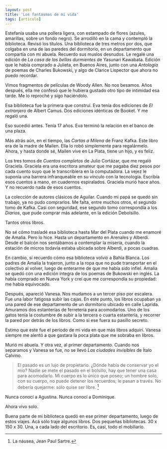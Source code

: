 ```yaml
---
layout: post
title: 'Los fantasmas de mi vida'
tags: [articulo]
---
```


Estefanía usaba una pollera ligera, con estampado de flores (azules, amarillas, sobre un fondo negro). Se arrodilló en la cama y contempló la biblioteca. Revisó los títulos. Una biblioteca de tres metros por dos, que colgaba en una de las paredes del dormitorio, en un departamento que compartía con mi abuela. Recuerdo sus muslos desnudos. Le regalé una edición de _La casa de las bellas durmientes_ de Yasunari Kawabata. Edición que le había comprado a Julieta, en Buenos Aires, junto con una _Antología_ de poemas de Charles Bukowski, y algo de Clarice Lispector que ahora no puedo recordar.

Vimos fragmentos de películas de Woody Allen. No nos besamos. Años después, ella me confesó que le hubiera gustado otro tipo de intimidad esa tarde. Me lo reproché y sigo haciéndolo.

Esa biblioteca fue la primera que construí. Eva tenía dos ediciones de _El extranjero_ de Albert Camus. Dos ediciones idénticas de Booket. Y me regaló una.

Eso sucedió antes. Tenía 17 años. Eva terminó la relación en el banco de una plaza.

Más atrás aún, en el tiempo, las _Cartas a Milena_ de Franz Kafka. Este libro era de la madre de Mailen. Ella lo robó simplemente para regalármelo. Ahora, y hasta donde sé, Mailen vive en La Plata, tiene un hijo, y es feliz.

Los tres tomos de _Cuentos completos_ de Julio Cortázar, que me regaló Graciela. Graciela era una escritora amateur que me pagaba diez pesos por cada cuento suyo que le transcribiera en la computadora. La vejez le suponía una barrera infranqueable en su vínculo con la tecnología. Escribía esos cuentos a mano, en cuadernos espiralados. Graciela murió hace años. Y no recuerdo nada de esos cuentos.

La colección de autores clásicos de Aguilar. Cuando mi papá se quedó sin trabajo, ya no pudo comprarlos. Me falta, entre muchos otros, el segundo tomo de Kafka. Casi con seguridad, ese segundo tomo correspondía a los _Diarios_, que pude comprar más adelante, en la edición Debolsillo.

Tantos otros libros.

No sé cómo trasladé esa biblioteca hasta Mar del Plata cuando me enamoré de Amalia. Pero lo hice. Hasta un departamento en Arenales y Alberdi. Desde el balcón nos sentábamos a contemplar la miseria, cuando la estación de micros todavía estaba ubicada sobre Alberdi, a pocas cuadras.

En cambio, sí recuerdo cómo esa biblioteca volvió a Bahía Blanca. Los padres de Amalia la trajeron, junto a la ropa que no pude transportar en el colectivo al volver, luego de enterarme de que me había sido infiel. Amalia se quedó con una edición íntegra de los poemas de Bukowski en inglés. La había comprado en Nueva York y creí que me correspondía su propiedad: me había equivocado.

Después, apareció Vanesa. Nos mudamos a un tercer piso por escalera. Fue una labor fatigosa subir las cajas. En este punto, los libros ocupaban ya una pared de ese departamento de un dormitorio ubicado en calle Laprida. Amuramos dos estanterías de ferretería para acomodarlos. Uno de los gatos tenía la costumbre de subir a la tercera o cuarta estantería, y recorrer la pared por detrás de los libros. Como si ese fuera su pasillo secreto.

Estimo que este fue el período de mi vida en que más libros adquirí. Vanesa siempre me alentó a que gastara la poca plata que me sobraba en libros.

Murió mi abuela. Y otra vez, al primer departamento. Cuando nos separamos y Vanesa se fue, no se llevó _Las ciudades invisibles_ de Ítalo Calvino.

> El pasado es un lujo de propietario. ¿Dónde había de conservar yo el mío? Nadie se mete el pasado en el bolsillo, hay que tener una casa para acomodarlo. Mi cuerpo es lo único que poseo; un hombre solo, con su cuerpo, no puede detener los recuerdos; le pasan a través. No debería quejarme: sólo quise ser libre. [^1]  

Nunca conocí a Agustina. Nunca conocí a Dominique.

Ahora vivo solo.

Buena parte de mi biblioteca quedó en ese primer departamento, luego de estos viajes. Acá sólo traje algunos libros. Dos pequeñas bibliotecas. 30 x 150 x 30. Una, a cada lado del escritorio. Es, casi, todo el mobiliario.

[^1]: La náusea, Jean Paul Sartre.
